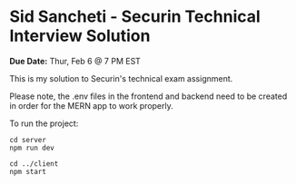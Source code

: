 # Sid Sancheti - Securin Technical Interview Solution

**Due Date:** Thur, Feb 6 @ 7 PM EST

This is my solution to Securin's technical exam assignment.

Please note, the .env files in the frontend and backend need to be created in order for the MERN app to work properly.

To run the project:

```{bash}
cd server
npm run dev
```

```{bash}
cd ../client
npm start
```
